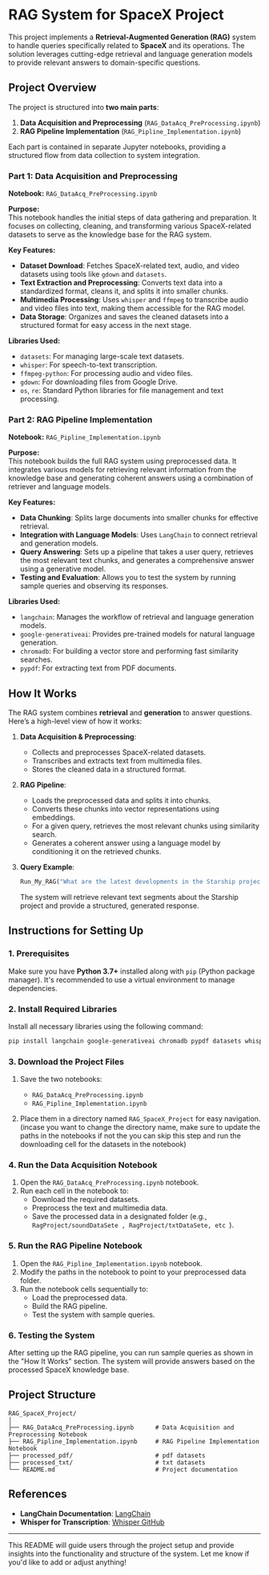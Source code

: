 

# **RAG System for SpaceX Project**

This project implements a **Retrieval-Augmented Generation (RAG)** system to handle queries specifically related to **SpaceX** and its operations. The solution leverages cutting-edge retrieval and language generation models to provide relevant answers to domain-specific questions.

## **Project Overview**

The project is structured into **two main parts**:

1. **Data Acquisition and Preprocessing** (`RAG_DataAcq_PreProcessing.ipynb`)
2. **RAG Pipeline Implementation** (`RAG_Pipline_Implementation.ipynb`)

Each part is contained in separate Jupyter notebooks, providing a structured flow from data collection to system integration.

### **Part 1: Data Acquisition and Preprocessing**

**Notebook:** `RAG_DataAcq_PreProcessing.ipynb`

**Purpose:**  
This notebook handles the initial steps of data gathering and preparation. It focuses on collecting, cleaning, and transforming various SpaceX-related datasets to serve as the knowledge base for the RAG system.

**Key Features:**

- **Dataset Download**: Fetches SpaceX-related text, audio, and video datasets using tools like `gdown` and `datasets`.
- **Text Extraction and Preprocessing**: Converts text data into a standardized format, cleans it, and splits it into smaller chunks.
- **Multimedia Processing**: Uses `whisper` and `ffmpeg` to transcribe audio and video files into text, making them accessible for the RAG model.
- **Data Storage**: Organizes and saves the cleaned datasets into a structured format for easy access in the next stage.

**Libraries Used:**

- `datasets`: For managing large-scale text datasets.
- `whisper`: For speech-to-text transcription.
- `ffmpeg-python`: For processing audio and video files.
- `gdown`: For downloading files from Google Drive.
- `os`, `re`: Standard Python libraries for file management and text processing.

### **Part 2: RAG Pipeline Implementation**

**Notebook:** `RAG_Pipline_Implementation.ipynb`

**Purpose:**  
This notebook builds the full RAG system using preprocessed data. It integrates various models for retrieving relevant information from the knowledge base and generating coherent answers using a combination of retriever and language models.

**Key Features:**

- **Data Chunking**: Splits large documents into smaller chunks for effective retrieval.
- **Integration with Language Models**: Uses `LangChain` to connect retrieval and generation models.
- **Query Answering**: Sets up a pipeline that takes a user query, retrieves the most relevant text chunks, and generates a comprehensive answer using a generative model.
- **Testing and Evaluation**: Allows you to test the system by running sample queries and observing its responses.

**Libraries Used:**

- `langchain`: Manages the workflow of retrieval and language generation models.
- `google-generativeai`: Provides pre-trained models for natural language generation.
- `chromadb`: For building a vector store and performing fast similarity searches.
- `pypdf`: For extracting text from PDF documents.

## **How It Works**

The RAG system combines **retrieval** and **generation** to answer questions. Here’s a high-level view of how it works:

1. **Data Acquisition & Preprocessing**:
   - Collects and preprocesses SpaceX-related datasets.
   - Transcribes and extracts text from multimedia files.
   - Stores the cleaned data in a structured format.

2. **RAG Pipeline**:
   - Loads the preprocessed data and splits it into chunks.
   - Converts these chunks into vector representations using embeddings.
   - For a given query, retrieves the most relevant chunks using similarity search.
   - Generates a coherent answer using a language model by conditioning it on the retrieved chunks.

3. **Query Example**:
   ```python
   Run_My_RAG("What are the latest developments in the Starship project?")
   ```

   The system will retrieve relevant text segments about the Starship project and provide a structured, generated response.

## **Instructions for Setting Up**

### **1. Prerequisites**

Make sure you have **Python 3.7+** installed along with `pip` (Python package manager). It's recommended to use a virtual environment to manage dependencies.

### **2. Install Required Libraries**

Install all necessary libraries using the following command:

```bash
pip install langchain google-generativeai chromadb pypdf datasets whisper ffmpeg-python gdown
```

### **3. Download the Project Files**

1. Save the two notebooks:
   - `RAG_DataAcq_PreProcessing.ipynb`
   - `RAG_Pipline_Implementation.ipynb`

2. Place them in a directory named `RAG_SpaceX_Project` for easy navigation. (incase you want to change the directory name, make sure to update the paths in the notebooks if not the you can skip this step and run the downloading cell for the datasets in the notebook) 

### **4. Run the Data Acquisition Notebook**

1. Open the `RAG_DataAcq_PreProcessing.ipynb` notebook.
2. Run each cell in the notebook to:
   - Download the required datasets.
   - Preprocess the text and multimedia data.
   - Save the processed data in a designated folder (e.g., `RagProject/soundDataSete , RagProject/txtDataSete, etc `).

### **5. Run the RAG Pipeline Notebook**

1. Open the `RAG_Pipline_Implementation.ipynb` notebook.
2. Modify the paths in the notebook to point to your preprocessed data folder.
3. Run the notebook cells sequentially to:
   - Load the preprocessed data.
   - Build the RAG pipeline.
   - Test the system with sample queries.

### **6. Testing the System**

After setting up the RAG pipeline, you can run sample queries as shown in the "How It Works" section. The system will provide answers based on the processed SpaceX knowledge base.

## **Project Structure**

```
RAG_SpaceX_Project/
│
├── RAG_DataAcq_PreProcessing.ipynb      # Data Acquisition and Preprocessing Notebook
├── RAG_Pipline_Implementation.ipynb     # RAG Pipeline Implementation Notebook
├── processed_pdf/                       # pdf datasets
├── processed_txt/                       # txt datasets
└── README.md                            # Project documentation
```

## **References**

- **LangChain Documentation**: [LangChain](https://langchain.readthedocs.io/)
- **Whisper for Transcription**: [Whisper GitHub](https://github.com/openai/whisper)

---

This README will guide users through the project setup and provide insights into the functionality and structure of the system. Let me know if you'd like to add or adjust anything!




